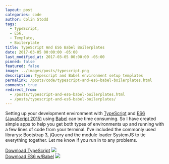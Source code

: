 ```yaml
---
layout: post
categories: code
author: Colin Stodd
tags:
  - TypeScript,
  - ES6,
  - Template,
  - Boilerplate
title: TypeScript And ES6 Babel Boilerplates
date: 2017-03-05 00:00:00 -05:00
last_modified_at: 2017-03-05 00:00:00 -05:00
pinned: false
featured: false
image: ../images/posts/typescript.png
description: Typescript and Babel environment setup templates
permalink: /posts/code/typescript-and-es6-babel-boilerplates.html
comments: true
redirect_from:
  - /posts/typescript-and-es6-babel-boilerplates.html
  - /posts/typescript-and-es6-babel-boilerplates/
---
```


Setting up your development environment with <a href="http://www.typescriptlang.org/" target="_blank" rel="noopener">TypeScript</a> and <a href="https://www.javascript.com/" target="_blank" rel="noopener">ES6 (JavaScript 2015)</a> using <a href="https://babeljs.io/" target="_blank" rel="noopener">Babel</a> can be time consuming.  So I have created simple apps to help you get both types of environments up and running with a few lines of code from your terminal.  I've included the commonly used librarys: Bootstrap 3, jQuery and the module loader SystemJS to tie everything together. Let me know if you run in to any problems.


<div class="row uniform">
<div class="6u">
   <a href="https://github.com/cbstodd/typescript_webpack" target="_blank" rel="noopener">Download TypeScript</a>
   <a href="https://github.com/cbstodd/typescript_webpack" target="_blank" rel="noopener">
   <img src="https://react-etc.net/thumbs/740x560c/2016-12/1480744224_typescript-logo.png" class="image fit">
   </a>

</div>
<div class="6u$">
<a href="https://github.com/cbstodd/babel_starter" target="_blank" rel="noopener">Download ES6 w/Babel</a>
<a href="https://github.com/cbstodd/babel_starter" target="_blank" rel="noopener">
<img src="https://html5hive.org/wp-content/uploads/2015/12/babel.png" class="image fit">
</a>

</div>
</div>
